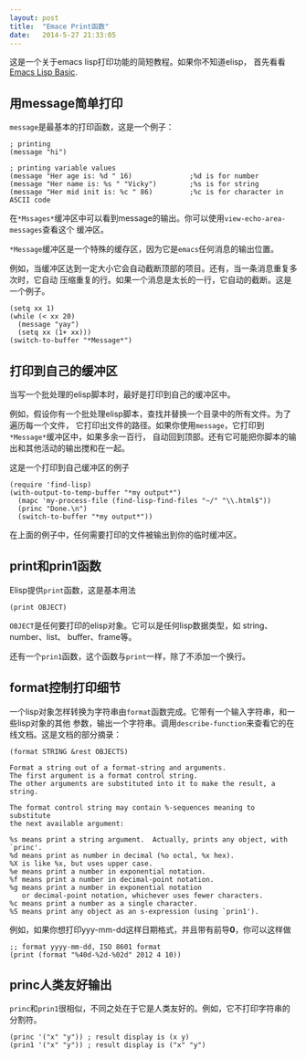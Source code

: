 ```yaml
---
layout: post
title:  "Emace Print函数"
date:   2014-5-27 21:33:05
---
```



这是一个关于emacs lisp打印功能的简短教程。如果你不知道elisp，
首先看看[Emacs Lisp Basic](http://ergoemacs.org/emacs/elisp_basics.html).

## 用message简单打印
`message`是最基本的打印函数，这是一个例子：

``` elisp
; printing
(message "hi")

; printing variable values
(message "Her age is: %d " 16)              ;%d is for number
(message "Her name is: %s " "Vicky")        ;%s is for string
(message "Her mid init is: %c " 86)         ;%c is for character in ASCII code
```

在`*Mssages*`缓冲区中可以看到message的输出。你可以使用`view-echo-area-messages`查看这个
缓冲区。

`*Message`缓冲区是一个特殊的缓存区，因为它是`emacs`任何消息的输出位置。

例如，当缓冲区达到一定大小它会自动截断顶部的项目。还有，当一条消息重复多次时，它自动
压缩重复的行。如果一个消息是太长的一行，它自动的截断。这是一个例子。

``` elisp
(setq xx 1)
(while (< xx 20)
  (message "yay")
  (setq xx (1+ xx)))
(switch-to-buffer "*Message*")
```

## 打印到自己的缓冲区
当写一个批处理的elisp脚本时，最好是打印到自己的缓冲区中。

例如，假设你有一个批处理elisp脚本，查找并替换一个目录中的所有文件。为了遍历每一个文件，
它打印出文件的路径。如果你使用`message`，它打印到`*Message*`缓冲区中，如果多余一百行，
自动回到顶部。还有它可能把你脚本的输出和其他活动的输出搅和在一起。

这是一个打印到自己缓冲区的例子

``` elisp
(require 'find-lisp)
(with-output-to-temp-buffer "*my output*")
  (mapc 'my-process-file (find-lisp-find-files "~/" "\\.html$"))
  (princ "Done.\n")
  (switch-to-buffer "*my output*"))
```

在上面的例子中，任何需要打印的文件被输出到你的临时缓冲区。

## print和prin1函数
Elisp提供`print`函数，这是基本用法

``` elisp
(print OBJECT)
```

`OBJECT`是任何要打印的elisp对象。它可以是任何lisp数据类型，如 string、number、list、
buffer、frame等。

还有一个`prin1`函数，这个函数与`print`一样，除了不添加一个换行。

## format控制打印细节
一个lisp对象怎样转换为字符串由`format`函数完成。它带有一个输入字符串，和一些lisp对象的其他
参数，输出一个字符串。调用`describe-function`来查看它的在线文档。这是文档的部分摘录：


``` elisp
(format STRING &rest OBJECTS)

Format a string out of a format-string and arguments.
The first argument is a format control string.
The other arguments are substituted into it to make the result, a string.

The format control string may contain %-sequences meaning to substitute
the next available argument:

%s means print a string argument.  Actually, prints any object, with `princ'.
%d means print as number in decimal (%o octal, %x hex).
%X is like %x, but uses upper case.
%e means print a number in exponential notation.
%f means print a number in decimal-point notation.
%g means print a number in exponential notation
   or decimal-point notation, whichever uses fewer characters.
%c means print a number as a single character.
%S means print any object as an s-expression (using `prin1').

```

例如，如果你想打印yyy-mm-dd这样日期格式，并且带有前导**0**，你可以这样做

``` elisp
;; format yyyy-mm-dd, ISO 8601 format
(print (format "%40d-%2d-%02d" 2012 4 10))
```

## princ人类友好输出
`princ`和`prin1`很相似，不同之处在于它是人类友好的。例如，它不打印字符串的分割符。

``` elisp
(princ '("x" "y")) ; result display is (x y)
(prin1 '("x" "y")) ; result display is ("x" "y")
```

